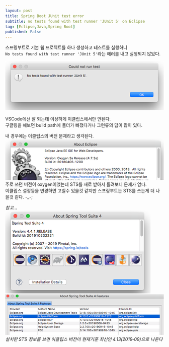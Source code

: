 ```yaml
---
layout: post
title: Spring Boot JUnit test error
subtitle: no tests found with test runner 'JUnit 5' on Eclipse
tag: [Eclipse,Java,Spring Boot]
published: False
---
```


스프링부트로 기본 웹 프로젝트를 하나 생성하고 테스트를 실행하니  
`No tests found with test runner 'JUnit 5'`라는 에러를 내고 실행되지 않았다.  

![error msg](../img/2019-10-25-junit%20error%20on%20eclipse/2019-10-25-15-57-18.png)

VSCode에선 잘 되는데 이상하게 이클립스에서만 안된다.   
구글링을 해보면  build path에 폴더가 빠졌다거나 그런류의 답이 많이 있다.  

내 경우에는 이클립스의 버전 문제라고 생각된다.   
![version](../img/2019-10-25-junit%20error%20on%20eclipse/2019-10-25-16-13-02.png)  
주로 쓰던 버전이 oxygen이었는데 STS를 새로 받아서 돌려보니 문제가 없다.  
이클립스 설정등을 변경하면 고칠수 있을것 같지만 스프링부트는 STS를  쓰는게 더 나을것 같다. -_-;  

*참고...  
![STS](../img/2019-10-25-junit%20error%20on%20eclipse/2019-10-25-16-16-53.png)  
![ver](../img/2019-10-25-junit%20error%20on%20eclipse/2019-10-25-16-28-08.png)  
설치한 STS 정보를 보면 이클립스 버전이 현재기준 최신인 4.13(2019‑09)으로 나온다*


